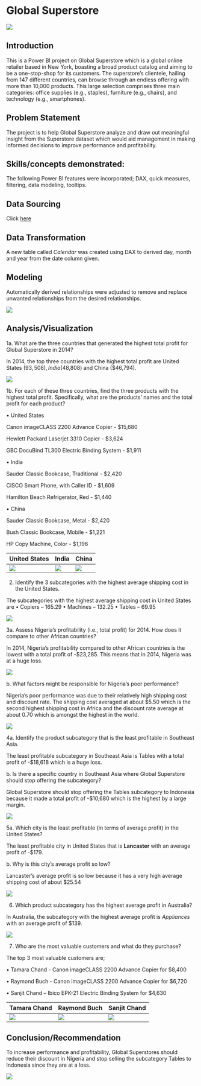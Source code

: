 # Global Superstore

![](superstore1.jpg)

## Introduction

This is a Power BI project on Global Superstore which is a global online retailer based in New York, boasting a broad product catalog and aiming to be a one-stop-shop for its customers. The superstore’s clientele, hailing from 147 different countries, can browse through an endless offering with more than 10,000 products. This large selection comprises three main categories: office supplies (e.g., staples), furniture (e.g., chairs), and technology (e.g., smartphones).

## Problem Statement

The project is to help Global Superstore analyze and draw out meaningful insight from the Superstore dataset which would aid management in making informed decisions to improve performance and profitability.

## Skills/concepts demonstrated:

The following Power BI features were incorporated;
DAX, quick measures, filtering, data modeling, tooltips.

## Data Sourcing

Click [here](https://docs.google.com/spreadsheets/d/1nxESpFzWjlGDMGDVLH69xmDzIl9l6OEq/edit#gid=633280281)

## Data Transformation

A new table called _Calendar_  was created using DAX to derived day, month and year from the date column given.

## Modeling

Automatically derived relationships were adjusted to remove and replace unwanted relationships from the desired relationships.

![](modeling.png)

## Analysis/Visualization

1a. What are the three countries that generated the highest total profit for Global Superstore in 2014?

In 2014, the top three countries with the highest total profit are United States ($93,508), India ($48,808) and China ($46,794).

![](top_3.png)

1b.	For each of these three countries, find the three products with the highest total profit. Specifically, what are the products’ names and the total profit for each product?

•	United States

Canon imageCLASS 2200 Advance Copier - $15,680

Hewlett Packard Laserjet 3310 Copier - $3,624

GBC DocuBind TL300 Electric Binding System - $1,911

•	India

Sauder Classic Bookcase, Traditional - $2,420

CISCO Smart Phone, with Caller ID - $1,609

Hamilton Beach Refrigerator, Red - $1,440

•	China

Sauder Classic Bookcase, Metal - $2,420

Bush Classic Bookcase, Mobile	- $1,221

HP Copy Machine, Color - $1,196

United States          |    India      |   China
-----------------------|---------------|------------------
![](united_states.png) |![](india.png) |![](china.png)

2. Identify the 3 subcategories with the highest average shipping cost in the United States.
	
 The subcategories with the highest average shipping cost in United States are
• Copiers – 165.29
• Machines – 132.25
• Tables – 69.95

![](subcategory_shipping.png)

3a. Assess Nigeria’s profitability (i.e., total profit) for 2014. How does it compare to other African countries?

In 2014, Nigeria’s profitability compared to other African countries is the lowest with a total profit of -$23,285. This means that in 2014, Nigeria was at a huge loss.

![](nigeria1.png)

b. What factors might be responsible for Nigeria’s poor performance? 

Nigeria’s poor performance was due to their relatively high shipping cost and discount rate. The shipping cost averaged at about $5.50 which is the second highest shipping cost in Africa and the discount rate average at about 0.70 which is amongst the highest in the world.

![](nigeria2.png)

4a. Identify the product subcategory that is the least profitable in Southeast Asia.

The least profitable subcategory in Southeast Asia is Tables with a total profit of -$18,618 which is a huge loss.

b. Is there a specific country in Southeast Asia where Global Superstore should stop offering the subcategory?

Global Superstore should stop offering the Tables subcategory to Indonesia because it made a total profit of -$10,680 which is the highest by a large margin.

![](southeast_asia.png)

5a. Which city is the least profitable (in terms of average profit) in the United States?

The least profitable city in United States that is **Lancaster** with an average profit of -$179.


b. Why is this city’s average profit so low?

Lancaster’s average profit is so low because it has a very high average shipping cost of about $25.54

![](lancaster.png)

6. Which product subcategory has the highest average profit in Australia?

In Australia, the subcategory with the highest average profit is _Appliances_ with an average profit of $139.

![](australia.png)

7. Who are the most valuable customers and what do they purchase?

The top 3 most valuable customers are;

• Tamara Chand - Canon imageCLASS 2200 Advance Copier for $8,400

• Raymond Buch - Canon imageCLASS 2200 Advance Copier for $6,720

• Sanjit Chand – Ibico EPK-21 Electric Binding System for $4,630

Tamara Chand   |   Raymond Buch  |   Sanjit Chand
---------------|-----------------|---------------
![](1st.png)   |![](2nd.png)     |![](3rd.png)

## Conclusion/Recommendation

To increase performance and profitability, Global Superstores should reduce their discount in Nigeria and stop selling the subcategory Tables to Indonesia since they are at a loss.

![](full.png)
